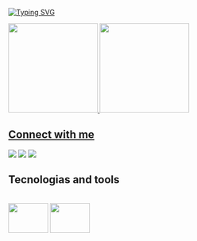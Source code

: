 

[![Typing SVG](https://readme-typing-svg.herokuapp.com?font=Fira+Code&weight=300&size=50&duration=4000&pause=1000&color=F73D9F&center=true&vCenter=true&random=false&width=1000&lines=Hello%2C+my+name+is+Aline+Rabech+💖;I'm+25+years+old+🎂;I'm+a+Web+Developer+👩🏾‍💻;I'm+from+Brazil+🇧🇷;welcome+😊)](https://git.io/typing-svg)

<div>
  <a href= "https://github.com/linerabech">
  <img height= "180em" src="https://github-readme-stats.vercel.app/api?username=linerabech&show_icons=true&theme=dracula&include_all_commits=true&count_private=true"/>
  <img height= "180em" src="https://github-readme-stats.vercel.app/api/top-langs?username=linerabech&layout=compact&langs_count=16&theme=dracula"/>
</div>
    
## Connect with me
<div>
  <a href="https://www.linkedin.com/in/alinerabech/" target="_blank"><img src="https://img.shields.io/badge/LinkedIn-0077B5?style=for-the-badge&logo=linkedin&logoColor=white" target="_blank"/></a>
 <a href="https://www.instagram.com/linee_rabech/" target="_blank"><img src="https://img.shields.io/badge/Instagram-E4405F?style=for-the-badge&logo=instagram&logoColor=white" target="_blank"/></a>
 <a href="https://wa.me/5579988590343" target="_blank"><img src="https://img.shields.io/badge/WhatsApp-25D366?style=for-the-badge&logo=whatsapp&logoColor=white" target="_blank"/></a>
</div>

## Tecnologias and tools
<div style="display: inline_block"><br>
  <img height="60" width="80" src="https://cdn.jsdelivr.net/gh/devicons/devicon@latest/icons/html5/html5-original.svg" />
  <img height="60" width="80" src="https://cdn.jsdelivr.net/gh/devicons/devicon@latest/icons/css3/css3-original.svg" />          
</div>






